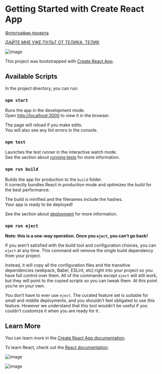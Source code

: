 # Getting Started with Create React App

[Фотографии проекта](#photos)

<a href="https://burunyuu23.github.io/3d-react-calculator/">ДАЙТЕ МНЕ УЖЕ ПУЛЬТ ОТ ТЕЛИКА. ТЕЛИК</a>

![image](https://github.com/burunyuu23/3d-react-calculator/assets/34377854/a9f54b67-1b3f-41cc-813c-b57fdc02647c)


This project was bootstrapped with [Create React App](https://github.com/facebook/create-react-app).

## Available Scripts

In the project directory, you can run:

### `npm start`

Runs the app in the development mode.\
Open [http://localhost:3000](http://localhost:3000) to view it in the browser.

The page will reload if you make edits.\
You will also see any lint errors in the console.

### `npm test`

Launches the test runner in the interactive watch mode.\
See the section about [running tests](https://facebook.github.io/create-react-app/docs/running-tests) for more information.

### `npm run build`

Builds the app for production to the `build` folder.\
It correctly bundles React in production mode and optimizes the build for the best performance.

The build is minified and the filenames include the hashes.\
Your app is ready to be deployed!

See the section about [deployment](https://facebook.github.io/create-react-app/docs/deployment) for more information.

### `npm run eject`

**Note: this is a one-way operation. Once you `eject`, you can’t go back!**

If you aren’t satisfied with the build tool and configuration choices, you can `eject` at any time. This command will remove the single build dependency from your project.

Instead, it will copy all the configuration files and the transitive dependencies (webpack, Babel, ESLint, etc) right into your project so you have full control over them. All of the commands except `eject` will still work, but they will point to the copied scripts so you can tweak them. At this point you’re on your own.

You don’t have to ever use `eject`. The curated feature set is suitable for small and middle deployments, and you shouldn’t feel obligated to use this feature. However we understand that this tool wouldn’t be useful if you couldn’t customize it when you are ready for it.

## Learn More

You can learn more in the [Create React App documentation](https://facebook.github.io/create-react-app/docs/getting-started).

To learn React, check out the [React documentation](https://reactjs.org/).

<a id="photos"> </a>

![image](https://github.com/burunyuu23/3d-react-calculator/assets/34377854/6f973994-2a7e-4565-8f23-d05d63722897)

![image](https://github.com/burunyuu23/3d-react-calculator/assets/34377854/8a66d9a5-2175-4d86-98a1-4fc856742a17)



